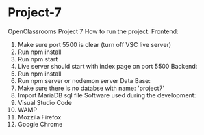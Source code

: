 # Project-7
OpenClassrooms Project 7
How to run the project:
Frontend:
  1. Make sure port 5500 is clear (turn off VSC live server)
  2. Run npm install
  3. Run npm start
  4. Live server should start with index page on port 5500
Backend:
  1. Run npm install
  2. Run npm server or nodemon server
Data Base:
  1. Make sure there is no databse with name: 'project7'
  2. Import MariaDB sql file
Software used during the development:
  1. Visual Studio Code
  2. WAMP
  3. Mozzila Firefox
  4. Google Chrome
